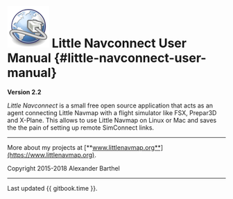 # ![Little Navconnect](../images/navconnect.svg "Little Navconnect") Little Navconnect User Manual {#little-navconnect-user-manual}

**Version 2.2**

_Little Navconnect_ is a small free open source application that acts as an agent connecting Little Navmap with a flight simulator like FSX, Prepar3D and X-Plane. This allows to use Little Navmap on Linux or Mac and saves the the pain of setting up remote SimConnect links.

---

More about my projects at [**www.littlenavmap.org**](https://www.littlenavmap.org).

Copyright 2015-2018 Alexander Barthel

---

Last updated {{ gitbook.time }}.
